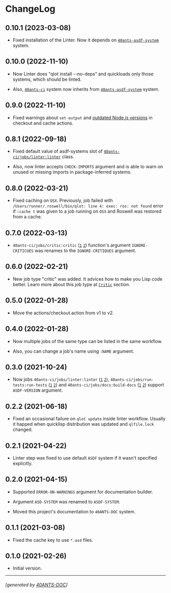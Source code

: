 <a id="x-2840ANTS-CI-2FCHANGELOG-3A-40CHANGELOG-2040ANTS-DOC-2FLOCATIVES-3ASECTION-29"></a>

# ChangeLog

<a id="x-2840ANTS-CI-2FCHANGELOG-3A-3A-7C0-2E10-2E1-7C-2040ANTS-DOC-2FLOCATIVES-3ASECTION-29"></a>

## 0.10.1 (2023-03-08)

* Fixed installation of the Linter. Now it depends on [`40ants-asdf-system`][d2a8] system.

<a id="x-2840ANTS-CI-2FCHANGELOG-3A-3A-7C0-2E10-2E0-7C-2040ANTS-DOC-2FLOCATIVES-3ASECTION-29"></a>

## 0.10.0 (2022-11-10)

* Now Linter does "qlot install --no-deps" and quickloads only those systems, which should be linted.

* Also, [`40ants-ci`][b171] system now inherits from [`40ants-asdf-system`][d2a8] system.

<a id="x-2840ANTS-CI-2FCHANGELOG-3A-3A-7C0-2E9-2E0-7C-2040ANTS-DOC-2FLOCATIVES-3ASECTION-29"></a>

## 0.9.0 (2022-11-10)

* Fixed warnings about `set-output` and [outdated Node.js versions][22b4] in checkout and cache actions.

<a id="x-2840ANTS-CI-2FCHANGELOG-3A-3A-7C0-2E8-2E1-7C-2040ANTS-DOC-2FLOCATIVES-3ASECTION-29"></a>

## 0.8.1 (2022-09-18)

* Fixed default value of asdf-systems slot of [`40ants-ci/jobs/linter:linter`][8918] class.

* Also, now linter accepts `CHECK-IMPORTS` argument and is able to warn on unused or missing imports in package-inferred systems.

<a id="x-2840ANTS-CI-2FCHANGELOG-3A-3A-7C0-2E8-2E0-7C-2040ANTS-DOC-2FLOCATIVES-3ASECTION-29"></a>

## 0.8.0 (2022-03-21)

* Fixed caching on `OSX`. Previously, job failed with
`/Users/runner/.roswell/bin/qlot: line 4: exec: ros: not found` error
if `:cache t` was given to a job running on `OSX` and Roswell was restored from a cache.

<a id="x-2840ANTS-CI-2FCHANGELOG-3A-3A-7C0-2E7-2E0-7C-2040ANTS-DOC-2FLOCATIVES-3ASECTION-29"></a>

## 0.7.0 (2022-03-13)

* `40ants-ci/jobs/critic:critic` ([`1`][484a] [`2`][cd00]) function's argument `IGNORE-CRITICUES` was
renames to the `IGNORE-CRITIQUES` argument.

<a id="x-2840ANTS-CI-2FCHANGELOG-3A-3A-7C0-2E6-2E0-7C-2040ANTS-DOC-2FLOCATIVES-3ASECTION-29"></a>

## 0.6.0 (2022-02-21)

* New job type "critic" was added. It advices how to make you Lisp code better.
Learn more about this job type at [`Critic`][240b] section.

<a id="x-2840ANTS-CI-2FCHANGELOG-3A-3A-7C0-2E5-2E0-7C-2040ANTS-DOC-2FLOCATIVES-3ASECTION-29"></a>

## 0.5.0 (2022-01-28)

* Move the actions/checkout action from v1 to v2.

<a id="x-2840ANTS-CI-2FCHANGELOG-3A-3A-7C0-2E4-2E0-7C-2040ANTS-DOC-2FLOCATIVES-3ASECTION-29"></a>

## 0.4.0 (2022-01-28)

* Now multiple jobs of the same type can be listed in the same workflow.

* Also, you can change a job's name using `:NAME` argument.

<a id="x-2840ANTS-CI-2FCHANGELOG-3A-3A-7C0-2E3-2E0-7C-2040ANTS-DOC-2FLOCATIVES-3ASECTION-29"></a>

## 0.3.0 (2021-10-24)

* Now jobs `40ants-ci/jobs/linter:linter` ([`1`][523a] [`2`][8918]), `40ants-ci/jobs/run-tests:run-tests` ([`1`][6cb7] [`2`][e35d]) and `40ants-ci/jobs/docs:build-docs` ([`1`][1ddb] [`2`][13b8])
support `ASDF-VERSION` argument.

<a id="x-2840ANTS-CI-2FCHANGELOG-3A-3A-7C0-2E2-2E2-7C-2040ANTS-DOC-2FLOCATIVES-3ASECTION-29"></a>

## 0.2.2 (2021-06-18)

* Fixed an occasional failure on `qlot update` inside linter workflow.
Usually it happed when quicklisp distribution was updated and `qlfile.lock`
changed.

<a id="x-2840ANTS-CI-2FCHANGELOG-3A-3A-7C0-2E2-2E1-7C-2040ANTS-DOC-2FLOCATIVES-3ASECTION-29"></a>

## 0.2.1 (2021-04-22)

* Linter step was fixed to use default
`ASDF` system if it wasn't specified explicitly.

<a id="x-2840ANTS-CI-2FCHANGELOG-3A-3A-7C0-2E2-2E0-7C-2040ANTS-DOC-2FLOCATIVES-3ASECTION-29"></a>

## 0.2.0 (2021-04-15)

* Supported `ERROR-ON-WARNINGS` argument for documentation builder.

* Argument `ASD-SYSTEM` was renamed to `ASDF-SYSTEM`.

* Moved this project's documentation to `40ANTS-DOC` system.

<a id="x-2840ANTS-CI-2FCHANGELOG-3A-3A-7C0-2E1-2E1-7C-2040ANTS-DOC-2FLOCATIVES-3ASECTION-29"></a>

## 0.1.1 (2021-03-08)

* Fixed the cache key to use `*.asd` files.

<a id="x-2840ANTS-CI-2FCHANGELOG-3A-3A-7C0-2E1-2E0-7C-2040ANTS-DOC-2FLOCATIVES-3ASECTION-29"></a>

## 0.1.0 (2021-02-26)

* Initial version.


[d2a8]: /home/runner/work/40ants-asdf-system/40ants-asdf-system/docs/build/#x-28-23A-28-2818-29-20BASE-CHAR-20-2E-20-2240ants-asdf-system-22-29-20ASDF-2FSYSTEM-3ASYSTEM-29
[b171]: https://40ants.com/ci/#x-28-23A-28-289-29-20BASE-CHAR-20-2E-20-2240ants-ci-22-29-20ASDF-2FSYSTEM-3ASYSTEM-29
[cd00]: https://40ants.com/ci/#x-2840ANTS-CI-2FJOBS-2FCRITIC-3ACRITIC-20CLASS-29
[484a]: https://40ants.com/ci/#x-2840ANTS-CI-2FJOBS-2FCRITIC-3ACRITIC-20FUNCTION-29
[1ddb]: https://40ants.com/ci/#x-2840ANTS-CI-2FJOBS-2FDOCS-3ABUILD-DOCS-20CLASS-29
[13b8]: https://40ants.com/ci/#x-2840ANTS-CI-2FJOBS-2FDOCS-3ABUILD-DOCS-20FUNCTION-29
[8918]: https://40ants.com/ci/#x-2840ANTS-CI-2FJOBS-2FLINTER-3ALINTER-20CLASS-29
[523a]: https://40ants.com/ci/#x-2840ANTS-CI-2FJOBS-2FLINTER-3ALINTER-20FUNCTION-29
[6cb7]: https://40ants.com/ci/#x-2840ANTS-CI-2FJOBS-2FRUN-TESTS-3ARUN-TESTS-20CLASS-29
[e35d]: https://40ants.com/ci/#x-2840ANTS-CI-2FJOBS-2FRUN-TESTS-3ARUN-TESTS-20FUNCTION-29
[240b]: https://40ants.com/ci/#x-2840ANTS-CI-3A-3A-40CRITIC-2040ANTS-DOC-2FLOCATIVES-3ASECTION-29
[22b4]: https://github.blog/changelog/2022-09-22-github-actions-all-actions-will-begin-running-on-node16-instead-of-node12/

* * *
###### [generated by [40ANTS-DOC](https://40ants.com/doc/)]
